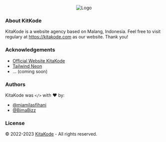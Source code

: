 <p align="center" width="100%">
    <img src="https://avatars.githubusercontent.com/u/123365929?s=225" alt="Logo"/>
</p>

### About KitKode

KitaKode is a website agency based on Malang, Indonesia. Feel free to visit regulary at https://kitakode.com as our website. Thank you!

### Acknowledgements

 - [Official Website KitaKode](https://kitakode.com/)
 - [Tailwind Neon](https://tailwind-neon.kitakode.com/)
 - ... (coming soon)

### Authors

KitaKode was `</>` with :heart: by:

- [@mjamilasfihani](https://github.com/mjamilasfihani)
- [@BimaBizz](https://github.com/BimaBizz)

### License

&copy; 2022-2023 [KitaKode](https://kitakode.com/) - All rights reserved.
